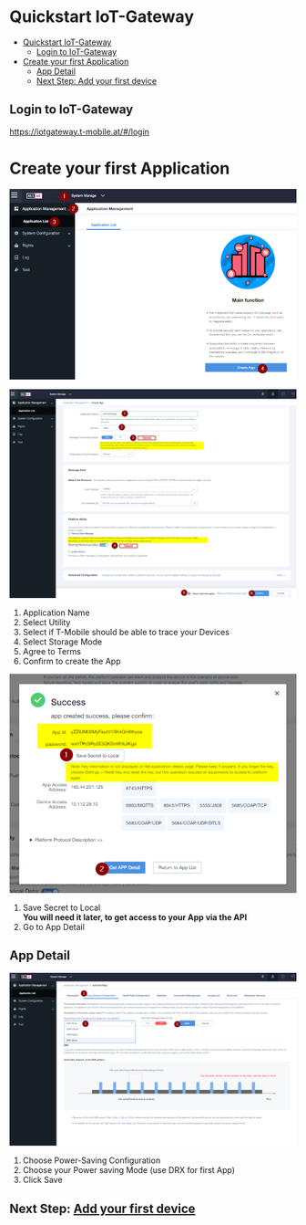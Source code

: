 # Quickstart IoT-Gateway
- [Quickstart IoT-Gateway](#quickstart-iot-gateway)
  - [Login to IoT-Gateway](#login-to-iot-gateway)
- [Create your first Application](#create-your-first-application)
  - [App Detail](#app-detail)
  - [Next Step: Add your first device](#next-step-add-your-first-device)

## Login to IoT-Gateway
https://iotgateway.t-mobile.at/#/login 

# Create your first Application
![Step1](./images/Step1.png)

![Step2](./images/Step2.png)
1. Application Name
2. Select Utility
3. Select if T-Mobile should be able to trace your Devices
4. Select Storage Mode
5. Agree to Terms
6. Confirm to create the App



![Step3](./images/Step3.png)
1. Save Secret to Local  
   **You will need it later, to get access to your App via the API**
2. Go to App Detail

## App Detail

![Step4](./images/Step4.png)
1. Choose Power-Saving Configuration
2. Choose your Power saving Mode (use DRX for first App)
3. Click Save

## Next Step: [Add your first device](02&#32;Add&#32;first&#32;Device.md)




